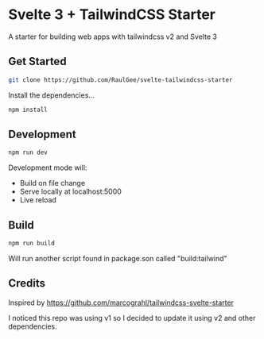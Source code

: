 # Svelte 3 + TailwindCSS Starter

A starter for building web apps with tailwindcss v2 and Svelte 3

## Get Started

```bash
git clone https://github.com/RaulGee/svelte-tailwindcss-starter
```

Install the dependencies...

```bash
npm install
```

## Development

```bash
npm run dev
```

Development mode will:

* Build on file change
* Serve locally at localhost:5000
* Live reload

## Build

```bash
npm run build
```

Will run another script found in package.son called "build:tailwind"

## Credits

Inspired by https://github.com/marcograhl/tailwindcss-svelte-starter

I noticed this repo was using v1 so I decided to update it using v2 and other dependencies.
